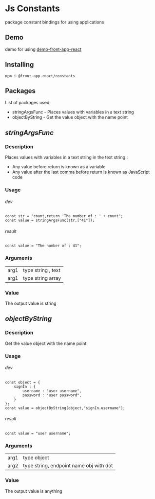 # Js Constants

package constant bindings for using applications

## Demo

demo for using [demo-front-app-react](https://github.com/mahdikhanbeigi/demo-front-app-react)

## Installing

`npm i @front-app-react/constants`

## Packages

List of packages used:

- stringArgsFunc - Places values with variables in a text string
- objectByString - Get the value object with the name point

## _stringArgsFunc_

### Description

Places values with variables in a text string
in the text string :

- Any value before return is known as a variable
- Any value after the last comma before return is known as JavaScript code

### Usage

###### dev

```
const str = "count,return 'The number of : ' + count";
const value = stringArgsFunc(str,["41"]);
```

###### result

```
const value = "The number of : 41";
```

### Arguments

|      |                    |
| ---- | ------------------ |
| arg1 | type string , text |
| arg1 | type string array  |

### Value

The output value is string

## _objectByString_

### Description

Get the value object with the name point

### Usage

###### dev

```
const object = {
    signIn : {
        username : "user username",
        password : "user password",
    }
};
const value = objectByString(object,"signIn.username");
```

###### result

```
const value = "user username";
```

### Arguments

|      |                                         |
| ---- | --------------------------------------- |
| arg1 | type object                             |
| arg2 | type string, endpoint name obj with dot |

### Value

The output value is anything
